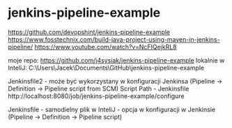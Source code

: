 # jenkins-pipeline-example

https://github.com/devopshint/jenkins-pipeline-example
https://www.fosstechnix.com/build-java-project-using-maven-in-jenkins-pipeline/
https://www.youtube.com/watch?v=NcFIQejkRL8


moje repo: 
https://github.com/j4sysiak/jenkins-pipeline-example
lokalnie w InteliJ:
C:\Users\Jacek\Documents\GitHub\jenkins-pipeline-example

Jenkinsfile2 - może być wykorzystany w konfiguracji Jenkinsa (Pipeline -> Definition -> Pipeline script from SCM)
Script Path  - Jenkinsfile
http://localhost:8080/job/jenkins-pipeline-example/configure


Jenkinsfile - samodielny plik w InteliJ - opcja w konfiguracji w Jenkinsie (Pipeline -> Definition -> Pipeline script)